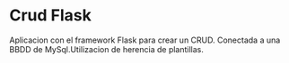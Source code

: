 # Crud Flask

Aplicacion con el framework Flask para crear un CRUD. Conectada a una BBDD de MySql.Utilizacion de herencia de plantillas.
